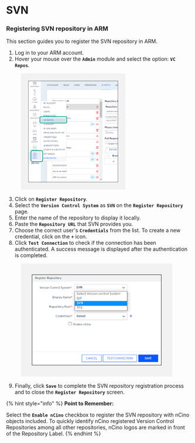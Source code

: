 # SVN

### Registering SVN repository in ARM <a href="#registering-svn-repository-in-arm" id="registering-svn-repository-in-arm"></a>

This section guides you to register the SVN repository in ARM.

1. Log in to your ARM account.
2. Hover your mouse over the **`Admin`** module and select the option: **`VC Repos`**.

<figure><img src="../../../../../.gitbook/assets/image (676).png" alt="" width="285"><figcaption></figcaption></figure>

3. Click on **`Register Repository`**.
4. Select the **`Version Control System`** as **`SVN`** on the **`Register Repository`** page.
5. Enter the name of the repository to display it locally.
6. Paste the **`Repository URL`** that SVN provides you.
7. Choose the correct user's **`Credentials`** from the list. To create a new credential, click on the **`+`** icon.
8. Click **`Test Connection`** to check if the connection has been authenticated. A success message is displayed after the authentication is completed.

<figure><img src="../../../../../.gitbook/assets/image (677).png" alt="" width="413"><figcaption></figcaption></figure>

9. Finally, click **`Save`** to complete the SVN repository registration process and to close the **`Register Repository`** screen.

{% hint style="info" %}
**Point to Remember:**&#x20;

Select the **`Enable nCino`** checkbox to register the SVN repository with nCino objects included. To quickly identify nCino registered Version Control Repositories among all other repositories, nCino logos are marked in front of the Repository Label.
{% endhint %}
